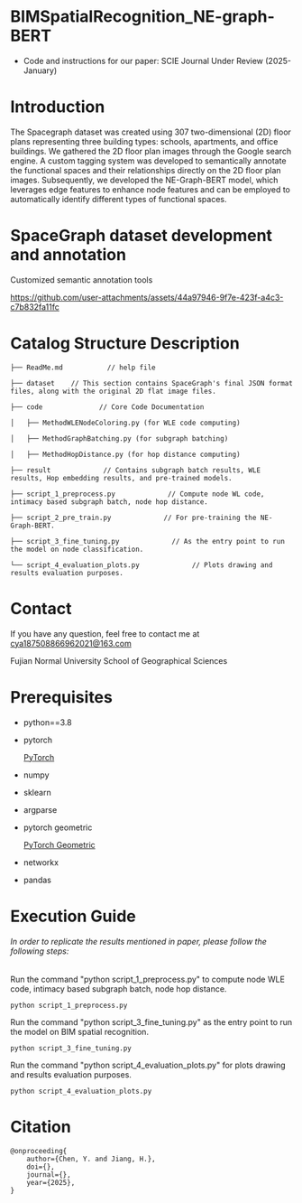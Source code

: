 # BIMSpatialRecognition_NE-graph-BERT
* Code and instructions for our paper: SCIE Journal Under Review (2025-January)
# Introduction
The Spacegraph dataset was created using 307 two-dimensional (2D) floor plans representing three building types: schools, apartments, and office buildings. We gathered the 2D floor plan images through the Google search engine. A custom tagging system was developed to semantically annotate the functional spaces and their relationships directly on the 2D floor plan images. Subsequently, we developed the NE-Graph-BERT model, which leverages edge features to enhance node features and can be employed to automatically identify different types of functional spaces.

# SpaceGraph dataset development and annotation
Customized semantic annotation tools

https://github.com/user-attachments/assets/44a97946-9f7e-423f-a4c3-c7b832fa11fc
 
 
# Catalog Structure Description
    ├── ReadMe.md           // help file
    
    ├── dataset    // This section contains SpaceGraph's final JSON format files, along with the original 2D flat image files.

    ├── code              // Core Code Documentation

    │   ├── MethodWLENodeColoring.py (for WLE code computing)

    │   ├── MethodGraphBatching.py (for subgraph batching)

    │   ├── MethodHopDistance.py (for hop distance computing)
    
    ├── result             // Contains subgraph batch results, WLE results, Hop embedding results, and pre-trained models.

    ├── script_1_preprocess.py             // Compute node WL code, intimacy based subgraph batch, node hop distance.

    ├── script_2_pre_train.py             // For pre-training the NE-Graph-BERT.

    ├── script_3_fine_tuning.py             // As the entry point to run the model on node classification.

    └── script_4_evaluation_plots.py             // Plots drawing and results evaluation purposes.
 
# Contact
If you have any question, feel free to contact me at cya187508866962021@163.com

Fujian Normal University School of Geographical Sciences

# Prerequisites
* python==3.8
* pytorch

  [PyTorch](https://pytorch.org/get-started/locally/)
* numpy
* sklearn
* argparse
* pytorch geometric

  [PyTorch Geometric](https://pytorch-geometric.readthedocs.io/en/latest/notes/installation.html)
* networkx
* pandas
 
# Execution Guide
###### In order to replicate the results mentioned in paper, please follow the following steps:
Run the command "python script_1_preprocess.py" to compute node WLE code, intimacy based subgraph batch, node hop distance.

    python script_1_preprocess.py

Run the command "python script_3_fine_tuning.py" as the entry point to run the model on BIM spatial recognition.

    python script_3_fine_tuning.py

Run the command "python script_4_evaluation_plots.py" for plots drawing and results evaluation purposes.

    python script_4_evaluation_plots.py

# Citation
    @onproceeding{
	    author={Chen, Y. and Jiang, H.},
	    doi={},
	    journal={},
	    year={2025},
    }

 
 

